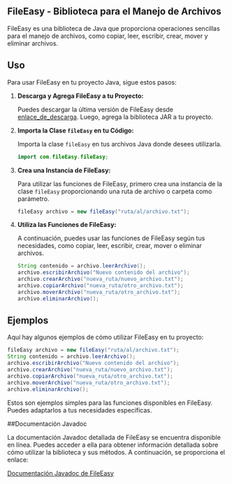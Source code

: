 ## FileEasy - Biblioteca para el Manejo de Archivos 


FileEasy es una biblioteca de Java que proporciona operaciones sencillas para el manejo de archivos, como copiar, leer, escribir, crear, mover y eliminar archivos.

## Uso

Para usar FileEasy en tu proyecto Java, sigue estos pasos:

1. **Descarga y Agrega FileEasy a tu Proyecto:**

    Puedes descargar la última versión de FileEasy desde [enlace_de_descarga](https://github.com/ACOSTA03/FileEasy/blob/main/FileEasy.jar). Luego, agrega la biblioteca JAR a tu proyecto.

2. **Importa la Clase `fileEasy` en tu Código:**

    Importa la clase `fileEasy` en tus archivos Java donde desees utilizarla.

    ```java
    import com.fileEasy.fileEasy;
    ```

3. **Crea una Instancia de FileEasy:**

    Para utilizar las funciones de FileEasy, primero crea una instancia de la clase `fileEasy` proporcionando una ruta de archivo o carpeta como parámetro.

    ```java
    fileEasy archivo = new fileEasy("ruta/al/archivo.txt");
    ```

4. **Utiliza las Funciones de FileEasy:**

    A continuación, puedes usar las funciones de FileEasy según tus necesidades, como copiar, leer, escribir, crear, mover o eliminar archivos.

    ```java
    String contenido = archivo.leerArchivo();
    archivo.escribirArchivo("Nuevo contenido del archivo");
    archivo.crearArchivo("nueva_ruta/nuevo_archivo.txt");
    archivo.copiarArchivo("nueva_ruta/otro_archivo.txt");
    archivo.moverArchivo("nueva_ruta/otro_archivo.txt");
    archivo.eliminarArchivo();
    ```

## Ejemplos

Aquí hay algunos ejemplos de cómo utilizar FileEasy en tu proyecto:

```java
fileEasy archivo = new fileEasy("ruta/al/archivo.txt");
String contenido = archivo.leerArchivo();
archivo.escribirArchivo("Nuevo contenido del archivo");
archivo.crearArchivo("nueva_ruta/nuevo_archivo.txt");
archivo.copiarArchivo("nueva_ruta/otro_archivo.txt");
archivo.moverArchivo("nueva_ruta/otro_archivo.txt");
archivo.eliminarArchivo();
```
Estos son ejemplos simples para las funciones disponibles en FileEasy. Puedes adaptarlos a tus necesidades específicas.

##Documentación Javadoc

La documentación Javadoc detallada de FileEasy se encuentra disponible en línea. Puedes acceder a ella para obtener información detallada sobre cómo utilizar la biblioteca y sus métodos. A continuación, se proporciona el enlace:

[Documentación Javadoc de FileEasy](https://github.com/ACOSTA03/FileEasy/tree/main/docs)

